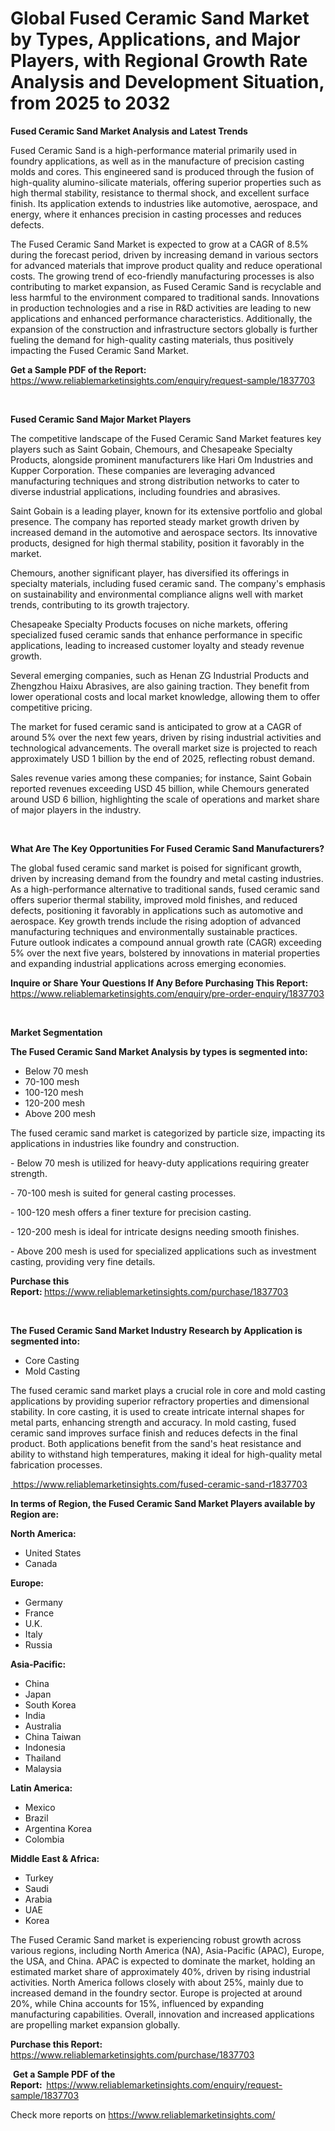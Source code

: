 <p><h1>Global Fused Ceramic Sand Market by Types, Applications, and Major Players, with Regional Growth Rate Analysis and Development Situation, from 2025 to 2032</h1></p><p><strong>Fused Ceramic Sand Market Analysis and Latest Trends</strong></p>
<p><p>Fused Ceramic Sand is a high-performance material primarily used in foundry applications, as well as in the manufacture of precision casting molds and cores. This engineered sand is produced through the fusion of high-quality alumino-silicate materials, offering superior properties such as high thermal stability, resistance to thermal shock, and excellent surface finish. Its application extends to industries like automotive, aerospace, and energy, where it enhances precision in casting processes and reduces defects.</p><p>The Fused Ceramic Sand Market is expected to grow at a CAGR of 8.5% during the forecast period, driven by increasing demand in various sectors for advanced materials that improve product quality and reduce operational costs. The growing trend of eco-friendly manufacturing processes is also contributing to market expansion, as Fused Ceramic Sand is recyclable and less harmful to the environment compared to traditional sands. Innovations in production technologies and a rise in R&D activities are leading to new applications and enhanced performance characteristics. Additionally, the expansion of the construction and infrastructure sectors globally is further fueling the demand for high-quality casting materials, thus positively impacting the Fused Ceramic Sand Market.</p></p>
<p><strong>Get a Sample PDF of the Report:&nbsp;</strong> <a href="https://www.reliablemarketinsights.com/enquiry/request-sample/1837703?utm_campaign=2240&utm_medium=2&utm_source=Github&utm_content=ia&utm_term=03042025&utm_id=fused-ceramic-sand">https://www.reliablemarketinsights.com/enquiry/request-sample/1837703</a></p>
<p>&nbsp;</p>
<p><strong>Fused Ceramic Sand Major Market Players</strong></p>
<p><p>The competitive landscape of the Fused Ceramic Sand Market features key players such as Saint Gobain, Chemours, and Chesapeake Specialty Products, alongside prominent manufacturers like Hari Om Industries and Kupper Corporation. These companies are leveraging advanced manufacturing techniques and strong distribution networks to cater to diverse industrial applications, including foundries and abrasives.</p><p>Saint Gobain is a leading player, known for its extensive portfolio and global presence. The company has reported steady market growth driven by increased demand in the automotive and aerospace sectors. Its innovative products, designed for high thermal stability, position it favorably in the market.</p><p>Chemours, another significant player, has diversified its offerings in specialty materials, including fused ceramic sand. The company's emphasis on sustainability and environmental compliance aligns well with market trends, contributing to its growth trajectory. </p><p>Chesapeake Specialty Products focuses on niche markets, offering specialized fused ceramic sands that enhance performance in specific applications, leading to increased customer loyalty and steady revenue growth.</p><p>Several emerging companies, such as Henan ZG Industrial Products and Zhengzhou Haixu Abrasives, are also gaining traction. They benefit from lower operational costs and local market knowledge, allowing them to offer competitive pricing.</p><p>The market for fused ceramic sand is anticipated to grow at a CAGR of around 5% over the next few years, driven by rising industrial activities and technological advancements. The overall market size is projected to reach approximately USD 1 billion by the end of 2025, reflecting robust demand.</p><p>Sales revenue varies among these companies; for instance, Saint Gobain reported revenues exceeding USD 45 billion, while Chemours generated around USD 6 billion, highlighting the scale of operations and market share of major players in the industry.</p></p>
<p>&nbsp;</p>
<p><strong>What Are The Key Opportunities For Fused Ceramic Sand Manufacturers?</strong></p>
<p><p>The global fused ceramic sand market is poised for significant growth, driven by increasing demand from the foundry and metal casting industries. As a high-performance alternative to traditional sands, fused ceramic sand offers superior thermal stability, improved mold finishes, and reduced defects, positioning it favorably in applications such as automotive and aerospace. Key growth trends include the rising adoption of advanced manufacturing techniques and environmentally sustainable practices. Future outlook indicates a compound annual growth rate (CAGR) exceeding 5% over the next five years, bolstered by innovations in material properties and expanding industrial applications across emerging economies.</p></p>
<p><strong>Inquire or Share Your Questions If Any Before Purchasing This Report:</strong> <a href="https://www.reliablemarketinsights.com/enquiry/pre-order-enquiry/1837703?utm_campaign=2240&utm_medium=2&utm_source=Github&utm_content=ia&utm_term=03042025&utm_id=fused-ceramic-sand">https://www.reliablemarketinsights.com/enquiry/pre-order-enquiry/1837703</a></p>
<p>&nbsp;</p>
<p><strong>Market Segmentation</strong></p>
<p><strong>The Fused Ceramic Sand Market Analysis by types is segmented into:</strong></p>
<p><ul><li>Below 70 mesh</li><li>70-100 mesh</li><li>100-120 mesh</li><li>120-200 mesh</li><li>Above 200 mesh</li></ul></p>
<p><p>The fused ceramic sand market is categorized by particle size, impacting its applications in industries like foundry and construction. </p><p>- Below 70 mesh is utilized for heavy-duty applications requiring greater strength. </p><p>- 70-100 mesh is suited for general casting processes. </p><p>- 100-120 mesh offers a finer texture for precision casting. </p><p>- 120-200 mesh is ideal for intricate designs needing smooth finishes. </p><p>- Above 200 mesh is used for specialized applications such as investment casting, providing very fine details.</p></p>
<p><strong>Purchase this Report:&nbsp;</strong><a href="https://www.reliablemarketinsights.com/purchase/1837703?utm_campaign=2240&utm_medium=2&utm_source=Github&utm_content=ia&utm_term=03042025&utm_id=fused-ceramic-sand">https://www.reliablemarketinsights.com/purchase/1837703</a></p>
<p>&nbsp;</p>
<p><strong>The Fused Ceramic Sand Market Industry Research by Application is segmented into:</strong></p>
<p><ul><li>Core Casting</li><li>Mold Casting</li></ul></p>
<p><p>The fused ceramic sand market plays a crucial role in core and mold casting applications by providing superior refractory properties and dimensional stability. In core casting, it is used to create intricate internal shapes for metal parts, enhancing strength and accuracy. In mold casting, fused ceramic sand improves surface finish and reduces defects in the final product. Both applications benefit from the sand's heat resistance and ability to withstand high temperatures, making it ideal for high-quality metal fabrication processes.</p></p>
<p><a href="https://www.reliablemarketinsights.com/fused-ceramic-sand-r1837703?utm_campaign=2240&utm_medium=2&utm_source=Github&utm_content=ia&utm_term=03042025&utm_id=fused-ceramic-sand">&nbsp;https://www.reliablemarketinsights.com/fused-ceramic-sand-r1837703</a></p>
<p><strong>In terms of Region, the Fused Ceramic Sand Market Players available by Region are:</strong></p>
<p>
    <p> <strong> North America: </strong>
        <ul>
            <li>United States</li>
            <li>Canada</li>
        </ul>
        </p> 
    <p> <strong> Europe: </strong>
        <ul>
            <li>Germany</li>
            <li>France</li>
            <li>U.K.</li>
            <li>Italy</li>
            <li>Russia</li>
        </ul>
        </p> 
    <p> <strong> Asia-Pacific: </strong>
        <ul>
            <li>China</li>
            <li>Japan</li>
            <li>South Korea</li>
            <li>India</li>
            <li>Australia</li>
            <li>China Taiwan</li>
            <li>Indonesia</li>
            <li>Thailand</li>
            <li>Malaysia</li>
        </ul>
        </p> 
    <p> <strong> Latin America: </strong>
        <ul>
            <li>Mexico</li>
            <li>Brazil</li>
            <li>Argentina Korea</li>
            <li>Colombia</li>
        </ul>
        </p> 
    <p> <strong> Middle East & Africa: </strong>
        <ul>
            <li>Turkey</li>
            <li>Saudi</li>
            <li>Arabia</li>
            <li>UAE</li>
            <li>Korea</li>
        </ul>
    </p>
    </p>
<p><p>The Fused Ceramic Sand market is experiencing robust growth across various regions, including North America (NA), Asia-Pacific (APAC), Europe, the USA, and China. APAC is expected to dominate the market, holding an estimated market share of approximately 40%, driven by rising industrial activities. North America follows closely with about 25%, mainly due to increased demand in the foundry sector. Europe is projected at around 20%, while China accounts for 15%, influenced by expanding manufacturing capabilities. Overall, innovation and increased applications are propelling market expansion globally.</p></p>
<p><strong>Purchase this Report: </strong><a href="https://www.reliablemarketinsights.com/purchase/1837703?utm_campaign=2240&utm_medium=2&utm_source=Github&utm_content=ia&utm_term=03042025&utm_id=fused-ceramic-sand">https://www.reliablemarketinsights.com/purchase/1837703</a></p>
<p>&nbsp;<strong>Get a Sample PDF of the Report:&nbsp;&nbsp;</strong><a href="https://www.reliablemarketinsights.com/enquiry/request-sample/1837703?utm_campaign=2240&utm_medium=2&utm_source=Github&utm_content=ia&utm_term=03042025&utm_id=fused-ceramic-sand">https://www.reliablemarketinsights.com/enquiry/request-sample/1837703</a></p>
<p><strong></strong></p>
<p>Check more reports on <a href="https://www.reliablemarketinsights.com/?utm_campaign=2240&utm_medium=2&utm_source=Github&utm_content=ia&utm_term=03042025&utm_id=fused-ceramic-sand">https://www.reliablemarketinsights.com/</a></p>